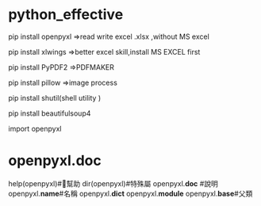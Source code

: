 # python_effective
pip install openpyxl =>read write excel .xlsx ,without MS excel

pip install xlwings =>better excel skill,install MS EXCEL first

pip install PyPDF2 =>PDFMAKER

pip install pillow =>image process

pip install shutil(shell utility )

pip install beautifulsoup4

import openpyxl
# openpyxl.__doc__
help(openpyxl)#幫助
dir(openpyxl)#特殊屬
openpyxl.__doc__ #說明
openpyxl.__name__#名稱
openpyxl.__dict__
openpyxl.__module__
openpyxl.__base__#父類
